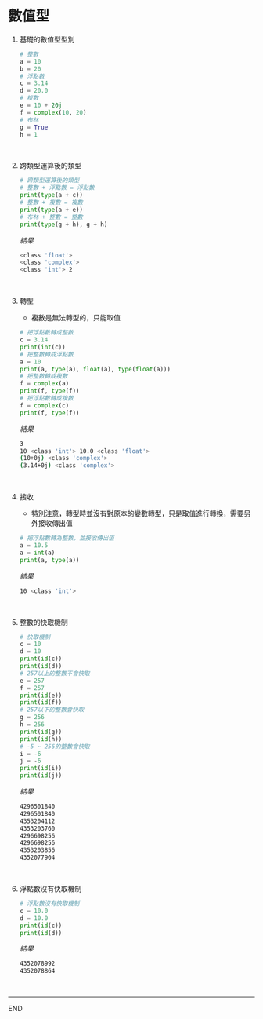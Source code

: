 # 數值型

1. 基礎的數值型型別


    ```python
    # 整數
    a = 10
    b = 20
    # 浮點數
    c = 3.14
    d = 20.0
    # 複數
    e = 10 + 20j
    f = complex(10, 20)
    # 布林
    g = True
    h = 1
    ```

<br>

2. 跨類型運算後的類型


    ```python
    # 跨類型運算後的類型
    # 整數 + 浮點數 = 浮點數
    print(type(a + c))
    # 整數 + 複數 = 複數
    print(type(a + e))
    # 布林 + 整數 = 整數
    print(type(g + h), g + h)
    ```
    _結果_
    ```bash
    <class 'float'>
    <class 'complex'>
    <class 'int'> 2
    ```

<br>

3. 轉型

   - 複數是無法轉型的，只能取值


    ```python
    # 把浮點數轉成整數
    c = 3.14
    print(int(c))
    # 把整數轉成浮點數
    a = 10
    print(a, type(a), float(a), type(float(a)))
    # 把整數轉成複數
    f = complex(a)
    print(f, type(f))
    # 把浮點數轉成複數
    f = complex(c)
    print(f, type(f))
    ```
    _結果_
    ```bash
    3
    10 <class 'int'> 10.0 <class 'float'>
    (10+0j) <class 'complex'>
    (3.14+0j) <class 'complex'>
    ```

<br>

4. 接收
   
    - 特別注意，轉型時並沒有對原本的變數轉型，只是取值進行轉換，需要另外接收傳出值


    ```python
    # 把浮點數轉為整數，並接收傳出值
    a = 10.5
    a = int(a)
    print(a, type(a))
    ```
    _結果_
    ```bash
    10 <class 'int'>
    ```

<br>

5. 整數的快取機制


    ```python
    # 快取機制
    c = 10
    d = 10
    print(id(c))
    print(id(d))
    # 257以上的整數不會快取
    e = 257
    f = 257
    print(id(e))
    print(id(f))
    # 257以下的整數會快取
    g = 256
    h = 256
    print(id(g))
    print(id(h))
    # -5 ~ 256的整數會快取
    i = -6
    j = -6
    print(id(i))
    print(id(j))
    ```
    _結果_
    ```bash
    4296501840
    4296501840
    4353204112
    4353203760
    4296698256
    4296698256
    4353203856
    4352077904
    ```

<br>

6. 浮點數沒有快取機制


    ```python
    # 浮點數沒有快取機制
    c = 10.0
    d = 10.0
    print(id(c))
    print(id(d))
    ```
    _結果_
    ```bash
    4352078992
    4352078864
    ```

<br>

---

END
